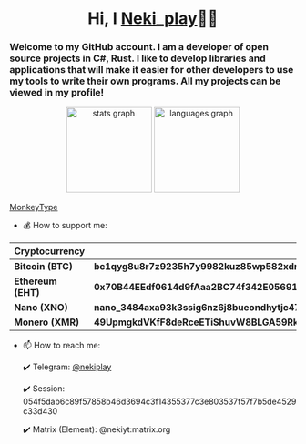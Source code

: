 <h1 align="center">Hi, I <a href="https://github.com/Nekiplay">Neki_play</a>👋🏻</h1>
<h3>Welcome to my GitHub account. I am a developer of open source projects in C#, Rust. I like to develop libraries and applications that will make it easier for other developers to use my tools to write their own programs. All my projects can be viewed in my profile!</h3>

<div align="center">
  <img src="https://github-readme-stats.vercel.app/api?username=NekiPlay&hide_title=false&hide_rank=false&show_icons=true&include_all_commits=true&count_private=true&disable_animations=false&theme=dracula&locale=en&hide_border=false&order=1" height="150" alt="stats graph"  />
  <img src="https://github-readme-stats.vercel.app/api/top-langs?username=NekiPlay&locale=en&hide_title=false&layout=compact&card_width=320&langs_count=5&theme=dracula&hide_border=false&order=2" height="150" alt="languages graph"  />
</div>

<a href="https://monkeytype.com/profile/Neki_play">MonkeyType</a>

* 💰 How to support me:

| Cryptocurrency     | Addresses                                                           |
|--------------------|-----------------------------------------------------------------------|
| **Bitcoin (BTC)**  | **bc1qyg8u8r7z9235h7y9982kuz85wp582xdmkhm0hc**                        |
| **Ethereum (EHT)** | **0x70B44EEdf0614d9fAaa2BC74f342E056919cEA2E**                        |
| **Nano (XNO)**     | **nano_3484axa93k3ssig6nz6j8bueondhytjc47gbpfiqgm87tdzbjf74hzyeomei** |
| **Monero (XMR)**   | **49UpmgkdVKfF8deRceETiShuvW8BLGA59RkTRKbiwnxD4RAPUFebaztFQH9AbQuFxi5NjKoAbFcXpVRUosnXhTJ3PXrKAqv** |

* 📫 How to reach me:

  ✔️ Telegram: <a href="https://t.me/nekiplay">@nekiplay</a>
  
  ✔️ Session: <a>054f5dab6c89f57858b46d3694c3f14355377c3e803537f57f7b5de4529c33d430</a>
  
  ✔️ Matrix (Element): <a>@nekiyt:matrix.org</a>  

